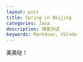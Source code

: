 ```yaml
---
layout: post
title: Spring in Beijing
categories: Java
description: 博客测试
keywords: Markdown, VSCode
---
```


美美哒！